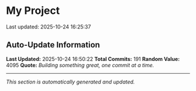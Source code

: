 # My Project


Last updated: 2025-10-24 16:25:37






































































































































































































































































































































































































































































































































































































## Auto-Update Information

**Last Updated:** 2025-10-24 16:50:22
**Total Commits:** 191
**Random Value:** 4095
**Quote:** _Building something great, one commit at a time._

---
_This section is automatically generated and updated._